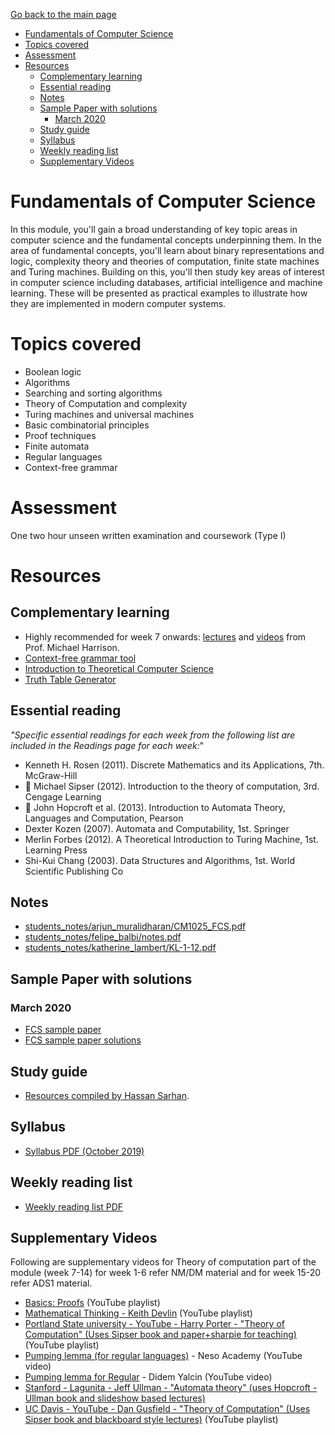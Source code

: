 [Go back to the main page](../../../README.md)

* [Fundamentals of Computer Science](#fundamentals-of-computer-science)
* [Topics covered](#topics-covered)
* [Assessment](#assessment)
* [Resources](#resources)
  * [Complementary learning](#complementary-learning)
  * [Essential reading](#essential-reading)
  * [Notes](#notes)
  * [Sample Paper with solutions](#sample-paper-with-solutions)
    * [March 2020](#march-2020)
  * [Study guide](#study-guide)
  * [Syllabus](#syllabus)
  * [Weekly reading list](#weekly-reading-list)
  * [Supplementary Videos](#supplementary-videos)

# Fundamentals of Computer Science

In this module, you'll gain a broad understanding of key topic areas in
computer science and the fundamental concepts underpinning them. In the
area of fundamental concepts, you'll learn about binary representations
and logic, complexity theory and theories of computation, finite state
machines and Turing machines. Building on this, you'll then study key
areas of interest in computer science including databases, artificial
intelligence and machine learning. These will be presented as practical
examples to illustrate how they are implemented in modern computer
systems.

# Topics covered

* Boolean logic
* Algorithms
* Searching and sorting algorithms
* Theory of Computation and complexity
* Turing machines and universal machines
* Basic combinatorial principles
* Proof techniques
* Finite automata
* Regular languages
* Context-free grammar

# Assessment

One two hour unseen written examination and coursework (Type I)

# Resources

## Complementary learning

* Highly recommended for week 7 onwards: [lectures](https://web.cs.ucdavis.edu/~rogaway/classes/120/spring14/) and [videos](https://www.cs.ucdavis.edu/~rogaway/classes/120/fall12/lectures.html) from Prof. Michael Harrison.
* [Context-free grammar tool](https://web.stanford.edu/class/archive/cs/cs103/cs103.1156/tools/cfg/)
* [Introduction to Theoretical Computer Science](https://introtcs.org/public/index.html)
* [Truth Table Generator](https://web.stanford.edu/class/cs103/tools/truth-table-tool/)

## Essential reading

_"Specific essential readings for each week from the following list are included in the Readings page for each week:_"

* Kenneth H. Rosen (2011). Discrete Mathematics and its Applications, 7th. McGraw-Hill
* :key: Michael Sipser (2012). Introduction to the theory of computation, 3rd. Cengage Learning
* :key: John Hopcroft et al. (2013). Introduction to Automata Theory, Languages and Computation, Pearson
* Dexter Kozen (2007). Automata and Computability, 1st. Springer
* Merlin Forbes (2012). A Theoretical Introduction to Turing Machine, 1st. Learning Press
* Shi-Kui Chang (2003). Data Structures and Algorithms, 1st. World Scientific Publishing Co

## Notes

* [students_notes/arjun_muralidharan/CM1025_FCS.pdf](../../../notes/level_4/fundamentals_of_computer_science/students_notes/arjun_muralidharan/CM1025_FCS.pdf)
* [students_notes/felipe_balbi/notes.pdf](../../../notes/level_4/fundamentals_of_computer_science/students_notes/felipe_balbi/notes.pdf)
* [students_notes/katherine_lambert/KL-1-12.pdf](../../../notes/level_4/fundamentals_of_computer_science/students_notes/katherine_lambert/KL-1-12.pdf)

## Sample Paper with solutions

### March 2020

* [FCS sample paper](./resources/FCS_Mock_exam_Mar_2020.pdf)
* [FCS sample paper solutions](https://docs.google.com/document/d/1Pb86mf6FsSjkWS4qbh6B05EISP3KTbkQL46MZxvQ9qk/edit)

## Study guide

* [Resources compiled by Hassan Sarhan](https://github.com/h-sarhan/FCS-study-guide).

## Syllabus

* [Syllabus PDF (October 2019)](./resources/Syllabus_Fundamentals_of_Computer_Science_CM1025.pdf)

## Weekly reading list

* [Weekly reading list PDF](./resources/FCS_reading_list.pdf)

## Supplementary Videos

Following are supplementary videos for Theory of computation part of the module (week 7-14) for week 1-6 refer NM/DM material and for week 15-20 refer ADS1 material.

* [Basics: Proofs](https://www.youtube.com/playlist?list=PLgKTLlHQn951DaIxphYta6OcAnTL77t4b) (YouTube playlist)
* [Mathematical Thinking - Keith Devlin](https://www.youtube.com/playlist?list=PL_onPhFCkVQiZgE9U539_QmKLJV_0YvlQ) (YouTube playlist)
* [Portland State university - YouTube - Harry Porter - "Theory of Computation" (Uses Sipser book and paper+sharpie for teaching)](https://www.youtube.com/playlist?list=PLbtzT1TYeoMjNOGEiaRmm_vMIwUAidnQz) (YouTube playlist)
* [Pumping lemma (for regular languages)](https://www.youtube.com/watch?v=Ty9tpikilAo) - Neso Academy (YouTube video)
* [Pumping lemma for Regular](https://www.youtube.com/watch?v=g4e2RElzCSQ) - Didem Yalcin (YouTube video)
* [Stanford - Lagunita - Jeff Ullman - "Automata theory" (uses Hopcroft - Ullman book and slideshow based lectures)](https://lagunita.stanford.edu/courses/course-v1:ComputerScience+Automata+Fall2016/about)
* [UC Davis - YouTube - Dan Gusfield - "Theory of Computation" (Uses Sipser book and blackboard style lectures)](https://www.youtube.com/watch?v=GP21wU6R0-o&list=PLslgisHe5tBM8UTCt1f66oMkpmjCblzkt) (YouTube playlist)
